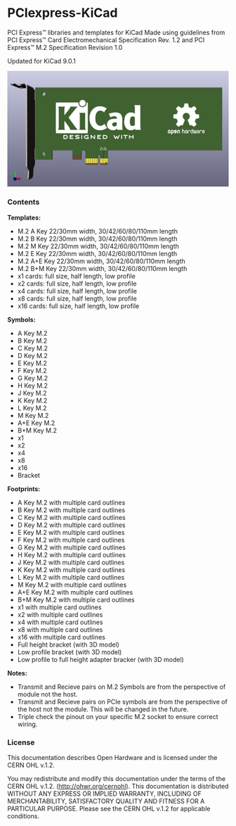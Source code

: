 # PCIexpress-KiCad
PCI Express™ libraries and templates for KiCad
Made using guidelines from PCI Express™ Card Electromechanical Specification Rev. 1.2 and PCI Express™ M.2 Specification Revision 1.0

Updated for KiCad 9.0.1

![](example.jpg)

### Contents
**Templates:**
* M.2 A Key 22/30mm width, 30/42/60/80/110mm length
* M.2 B Key 22/30mm width, 30/42/60/80/110mm length
* M.2 M Key 22/30mm width, 30/42/60/80/110mm length
* M.2 E Key 22/30mm width, 30/42/60/80/110mm length
* M.2 A+E Key 22/30mm width, 30/42/60/80/110mm length
* M.2 B+M Key 22/30mm width, 30/42/60/80/110mm length
* x1 cards: full size, half length, low profile
* x2 cards: full size, half length, low profile
* x4 cards: full size, half length, low profile
* x8 cards: full size, half length, low profile
* x16 cards: full size, half length, low profile

**Symbols:**
* A Key M.2
* B Key M.2
* C Key M.2
* D Key M.2
* E Key M.2
* F Key M.2
* G Key M.2
* H Key M.2
* J Key M.2
* K Key M.2
* L Key M.2
* M Key M.2
* A+E Key M.2
* B+M Key M.2
* x1
* x2
* x4
* x8
* x16
* Bracket

**Footprints:**
* A Key M.2 with multiple card outlines
* B Key M.2 with multiple card outlines
* C Key M.2 with multiple card outlines
* D Key M.2 with multiple card outlines
* E Key M.2 with multiple card outlines
* F Key M.2 with multiple card outlines
* G Key M.2 with multiple card outlines
* H Key M.2 with multiple card outlines
* J Key M.2 with multiple card outlines
* K Key M.2 with multiple card outlines
* L Key M.2 with multiple card outlines
* M Key M.2 with multiple card outlines
* A+E Key M.2 with multiple card outlines
* B+M Key M.2 with multiple card outlines
* x1 with multiple card outlines
* x2 with multiple card outlines
* x4 with multiple card outlines
* x8 with multiple card outlines
* x16 with multiple card outlines
* Full height bracket (with 3D model)
* Low profile bracket (with 3D model)
* Low profile to full height adapter bracker (with 3D model)

**Notes:**
* Transmit and Recieve pairs on M.2 Symbols are from the perspective of module not the host.
* Transmit and Recieve pairs on PCIe symbols are from the perspective of the host not the module. This will be changed in the future.
* Triple check the pinout on your specific M.2 socket to ensure correct wiring.

### License
This documentation describes Open Hardware and is licensed under the CERN OHL v.1.2.

You may redistribute and modify this documentation under the terms of the CERN OHL v.1.2. (http://ohwr.org/cernohl). This documentation is distributed WITHOUT ANY EXPRESS OR IMPLIED WARRANTY, INCLUDING OF MERCHANTABILITY, SATISFACTORY QUALITY AND FITNESS FOR A PARTICULAR PURPOSE. Please see the CERN OHL v.1.2 for applicable conditions.
